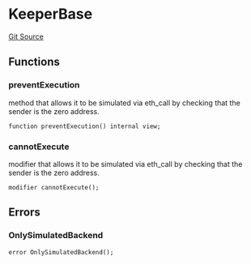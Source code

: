# KeeperBase
[Git Source](https://github.com/KlimaDAO/klimadao-solidity/blob/29fd912e7e35bfd36ad9c6e57c2a312d3aed3640/src/integrations/sushixklima/keepers/KeeperBase.sol)


## Functions
### preventExecution

method that allows it to be simulated via eth_call by checking that
the sender is the zero address.


```solidity
function preventExecution() internal view;
```

### cannotExecute

modifier that allows it to be simulated via eth_call by checking
that the sender is the zero address.


```solidity
modifier cannotExecute();
```

## Errors
### OnlySimulatedBackend

```solidity
error OnlySimulatedBackend();
```

